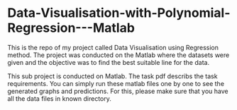 # Data-Visualisation-with-Polynomial-Regression---Matlab
This is the repo of my project called Data Visualisation using Regression method. The project was conducted on the Matlab where the datasets were given and the objective was to find the best suitable line for the data. 

This sub project is conducted on Matlab. The task pdf describs the task requirements. You can simply run these matlab files one by one to see the generated graphs and predictions. For this, please make sure that you have all the data files in known directory.
